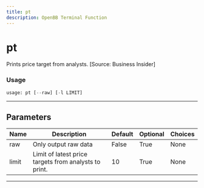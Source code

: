 ```yaml
---
title: pt
description: OpenBB Terminal Function
---
```


# pt

Prints price target from analysts. [Source: Business Insider]

### Usage

```python
usage: pt [--raw] [-l LIMIT]
```

---

## Parameters

| Name | Description | Default | Optional | Choices |
| ---- | ----------- | ------- | -------- | ------- |
| raw | Only output raw data | False | True | None |
| limit | Limit of latest price targets from analysts to print. | 10 | True | None |
---

